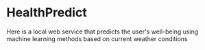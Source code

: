 # HealthPredict

Here is a local web service that predicts the user's well-being using machine learning methods based on current weather conditions
